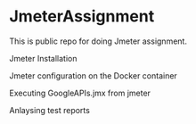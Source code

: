 # JmeterAssignment
This is public repo for doing Jmeter assignment.


Jmeter Installation 



Jmeter configuration on the Docker container


Executing GoogleAPIs.jmx from jmeter 


Anlaysing test reports



